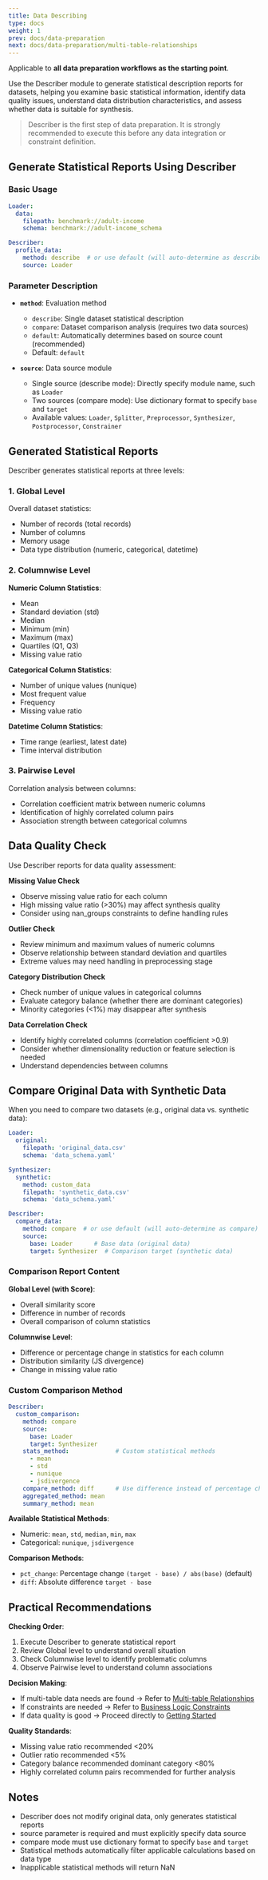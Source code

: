 ```yaml
---
title: Data Describing
type: docs
weight: 1
prev: docs/data-preparation
next: docs/data-preparation/multi-table-relationships
---
```


Applicable to **all data preparation workflows as the starting point**.

Use the Describer module to generate statistical description reports for datasets, helping you examine basic statistical information, identify data quality issues, understand data distribution characteristics, and assess whether data is suitable for synthesis.

> Describer is the first step of data preparation. It is strongly recommended to execute this before any data integration or constraint definition.

## Generate Statistical Reports Using Describer

### Basic Usage

```yaml
Loader:
  data:
    filepath: benchmark://adult-income
    schema: benchmark://adult-income_schema

Describer:
  profile_data:
    method: describe  # or use default (will auto-determine as describe)
    source: Loader
```

### Parameter Description

- **`method`**: Evaluation method
  - `describe`: Single dataset statistical description
  - `compare`: Dataset comparison analysis (requires two data sources)
  - `default`: Automatically determines based on source count (recommended)
  - Default: `default`

- **`source`**: Data source module
  - Single source (describe mode): Directly specify module name, such as `Loader`
  - Two sources (compare mode): Use dictionary format to specify `base` and `target`
  - Available values: `Loader`, `Splitter`, `Preprocessor`, `Synthesizer`, `Postprocessor`, `Constrainer`

## Generated Statistical Reports

Describer generates statistical reports at three levels:

### 1. Global Level

Overall dataset statistics:
- Number of records (total records)
- Number of columns
- Memory usage
- Data type distribution (numeric, categorical, datetime)

### 2. Columnwise Level

**Numeric Column Statistics**:
- Mean
- Standard deviation (std)
- Median
- Minimum (min)
- Maximum (max)
- Quartiles (Q1, Q3)
- Missing value ratio

**Categorical Column Statistics**:
- Number of unique values (nunique)
- Most frequent value
- Frequency
- Missing value ratio

**Datetime Column Statistics**:
- Time range (earliest, latest date)
- Time interval distribution

### 3. Pairwise Level

Correlation analysis between columns:
- Correlation coefficient matrix between numeric columns
- Identification of highly correlated column pairs
- Association strength between categorical columns

## Data Quality Check

Use Describer reports for data quality assessment:

**Missing Value Check**
- Observe missing value ratio for each column
- High missing value ratio (>30%) may affect synthesis quality
- Consider using nan_groups constraints to define handling rules

**Outlier Check**
- Review minimum and maximum values of numeric columns
- Observe relationship between standard deviation and quartiles
- Extreme values may need handling in preprocessing stage

**Category Distribution Check**
- Check number of unique values in categorical columns
- Evaluate category balance (whether there are dominant categories)
- Minority categories (<1%) may disappear after synthesis

**Data Correlation Check**
- Identify highly correlated columns (correlation coefficient >0.9)
- Consider whether dimensionality reduction or feature selection is needed
- Understand dependencies between columns

## Compare Original Data with Synthetic Data

When you need to compare two datasets (e.g., original data vs. synthetic data):

```yaml
Loader:
  original:
    filepath: 'original_data.csv'
    schema: 'data_schema.yaml'

Synthesizer:
  synthetic:
    method: custom_data
    filepath: 'synthetic_data.csv'
    schema: 'data_schema.yaml'

Describer:
  compare_data:
    method: compare  # or use default (will auto-determine as compare)
    source:
      base: Loader      # Base data (original data)
      target: Synthesizer  # Comparison target (synthetic data)
```

### Comparison Report Content

**Global Level (with Score)**:
- Overall similarity score
- Difference in number of records
- Overall comparison of column statistics

**Columnwise Level**:
- Difference or percentage change in statistics for each column
- Distribution similarity (JS divergence)
- Change in missing value ratio

### Custom Comparison Method

```yaml
Describer:
  custom_comparison:
    method: compare
    source:
      base: Loader
      target: Synthesizer
    stats_method:             # Custom statistical methods
      - mean
      - std
      - nunique
      - jsdivergence
    compare_method: diff      # Use difference instead of percentage change
    aggregated_method: mean
    summary_method: mean
```

**Available Statistical Methods**:
- Numeric: `mean`, `std`, `median`, `min`, `max`
- Categorical: `nunique`, `jsdivergence`

**Comparison Methods**:
- `pct_change`: Percentage change `(target - base) / abs(base)` (default)
- `diff`: Absolute difference `target - base`

## Practical Recommendations

**Checking Order**:
1. Execute Describer to generate statistical report
2. Review Global level to understand overall situation
3. Check Columnwise level to identify problematic columns
4. Observe Pairwise level to understand column associations

**Decision Making**:
- If multi-table data needs are found → Refer to [Multi-table Relationships](../multi-table-relationships)
- If constraints are needed → Refer to [Business Logic Constraints](../business-logic-constraints)
- If data quality is good → Proceed directly to [Getting Started](../../getting-started)

**Quality Standards**:
- Missing value ratio recommended <20%
- Outlier ratio recommended <5%
- Category balance recommended dominant category <80%
- Highly correlated column pairs recommended for further analysis

## Notes

- Describer does not modify original data, only generates statistical reports
- source parameter is required and must explicitly specify data source
- compare mode must use dictionary format to specify `base` and `target`
- Statistical methods automatically filter applicable calculations based on data type
- Inapplicable statistical methods will return NaN
